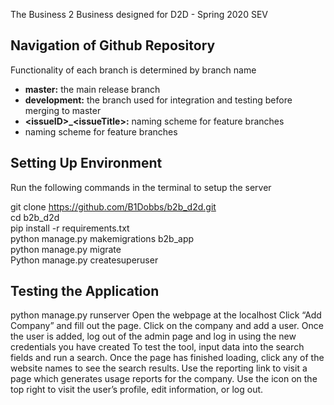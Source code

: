 The Business 2 Business designed for D2D - Spring 2020 SEV

## Navigation of Github Repository

Functionality of each branch is determined by branch name
- **master:** the main release branch<br>
- **development:** the branch used for integration and testing before merging to master
- **\<issueID>_\<issueTitle>:** naming scheme for feature branches
- **<issueTitle>** naming scheme for feature branches


## Setting Up Environment

Run the following commands in the terminal to setup the server

git clone https://github.com/B1Dobbs/b2b_d2d.git<br/>
cd b2b_d2d<br/>
pip install -r requirements.txt<br/>
python manage.py makemigrations b2b_app<br/>
python manage.py migrate<br/>
Python manage.py createsuperuser<br/>


## Testing the Application

python manage.py runserver
Open the webpage at the localhost
Click “Add Company” and fill out the page.
Click on the company and add a user.
Once the user is added, log out of the admin page and log in using the new credentials you have created
To test the tool, input data into the search fields and run a search.
Once the page has finished loading, click any of the website names to see the search results.
Use the reporting link to visit a page which generates usage reports for the company.
Use the icon on the top right to visit the user’s profile, edit information, or log out.
